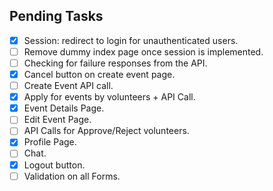 ## Pending Tasks

- [x] Session: redirect to login for unauthenticated users.
- [ ] Remove dummy index page once session is implemented.
- [ ] Checking for failure responses from the API.
- [x] Cancel button on create event page.
- [ ] Create Event API call.
- [x] Apply for events by volunteers + API Call.
- [x] Event Details Page.
- [ ] Edit Event Page.
- [ ] API Calls for Approve/Reject volunteers.
- [x] Profile Page.
- [ ] Chat.
- [x] Logout button.
- [ ] Validation on all Forms.
